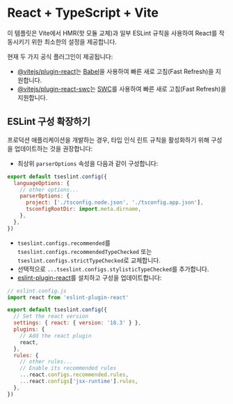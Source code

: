 # React + TypeScript + Vite

이 템플릿은 Vite에서 HMR(핫 모듈 교체)과 일부 ESLint 규칙을 사용하여 React를 작동시키기 위한 최소한의 설정을 제공합니다.

현재 두 가지 공식 플러그인이 제공됩니다:

- [@vitejs/plugin-react](https://github.com/vitejs/vite-plugin-react/blob/main/packages/plugin-react/README.md)는 [Babel](https://babeljs.io/)을 사용하여 빠른 새로 고침(Fast Refresh)을 지원합니다.
- [@vitejs/plugin-react-swc](https://github.com/vitejs/vite-plugin-react-swc)는 [SWC](https://swc.rs/)를 사용하여 빠른 새로 고침(Fast Refresh)을 지원합니다.

## ESLint 구성 확장하기

프로덕션 애플리케이션을 개발하는 경우, 타입 인식 린트 규칙을 활성화하기 위해 구성을 업데이트하는 것을 권장합니다:

- 최상위 `parserOptions` 속성을 다음과 같이 구성합니다:

```js
export default tseslint.config({
  languageOptions: {
    // other options...
    parserOptions: {
      project: ['./tsconfig.node.json', './tsconfig.app.json'],
      tsconfigRootDir: import.meta.dirname,
    },
  },
})
```

- `tseslint.configs.recommended`를 `tseslint.configs.recommendedTypeChecked` 또는 `tseslint.configs.strictTypeChecked`로 교체합니다.
- 선택적으로 `...tseslint.configs.stylisticTypeChecked`를 추가합니다.
- [eslint-plugin-react](https://github.com/jsx-eslint/eslint-plugin-react)를 설치하고 구성을 업데이트합니다:

```js
// eslint.config.js
import react from 'eslint-plugin-react'

export default tseslint.config({
  // Set the react version
  settings: { react: { version: '18.3' } },
  plugins: {
    // Add the react plugin
    react,
  },
  rules: {
    // other rules...
    // Enable its recommended rules
    ...react.configs.recommended.rules,
    ...react.configs['jsx-runtime'].rules,
  },
})
```

